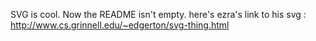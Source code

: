 SVG is cool. Now the README isn't empty.
here's ezra's link to his svg : 
http://www.cs.grinnell.edu/~edgerton/svg-thing.html
